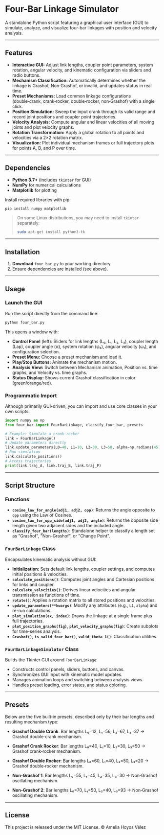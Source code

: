 # Four-Bar Linkage Simulator

A standalone Python script featuring a graphical user interface (GUI) to simulate, analyze, and visualize four-bar linkages with position and velocity analysis.

---

## Features

- **Interactive GUI:** Adjust link lengths, coupler point parameters, system rotation, angular velocity, and kinematic configuration via sliders and radio buttons.
- **Mechanism Classification:** Automatically determines whether the linkage is Grashof, Non‑Grashof, or invalid, and updates status in real time.
- **Preset Mechanisms:** Load common linkage configurations (double‑crank, crank‑rocker, double‑rocker, non‑Grashof) with a single click.
- **Position Simulation:** Sweep the input crank through its valid range and record joint positions and coupler point trajectories.
- **Velocity Analysis:** Compute angular and linear velocities of all moving joints and plot velocity graphs.
- **Rotation Transformation:** Apply a global rotation to all points and velocities via a 2×2 rotation matrix.
- **Visualization:** Plot individual mechanism frames or full trajectory plots for points A, B, and P over time.

---

## Dependencies

- **Python 3.7+** (includes `tkinter` for GUI)
- **NumPy** for numerical calculations
- **Matplotlib** for plotting

Install required libraries with pip:
```bash
pip install numpy matplotlib
```

> On some Linux distributions, you may need to install `tkinter` separately:
> ```bash
> sudo apt-get install python3-tk
> ```

---

## Installation

1. **Download** `four_bar.py` to your working directory.
2. Ensure dependencies are installed (see above).

---

## Usage

### Launch the GUI

Run the script directly from the command line:
```bash
python four_bar.py
```

This opens a window with:
- **Control Panel** (left): Sliders for link lengths \(L₀\, L₁\, L₂\, L₃\), coupler length (Lap), coupler angle (α), system rotation (φ₉), angular velocity (ω₁), and configuration selection.
- **Preset Menu:** Choose a preset mechanism and load it.
- **Play/Stop Buttons:** Animate the mechanism motion.
- **Analysis View:** Switch between Mechanism animation, Position vs. time graphs, and Velocity vs. time graphs.
- **Status Display:** Shows current Grashof classification in color (green/orange/red).

### Programmatic Import

Although primarily GUI-driven, you can import and use core classes in your own scripts:

```python
import numpy as np
from four_bar import FourBarLinkage, classify_four_bar, presets

# Example: Simulate a crank-rocker
link = FourBarLinkage()
# Update parameters directly
link.update_parameters(L0=40, L1=10, L2=30, L3=50, alpha=np.radians(45), phi_g=0)
# Run simulation
link.calculate_positions()
# Access trajectories
print(link.traj_A, link.traj_B, link.traj_P)
```

---

## Script Structure

### Functions

- **`cosine_law_for_angle(adj1, adj2, opp)`**: Returns the angle opposite to `opp` using the Law of Cosines.
- **`cosine_law_for_opp_side(adj1, adj2, angle)`**: Returns the opposite side length given two adjacent sides and the included angle.
- **`classify_four_bar(lengths)`**: Standalone helper to classify a length set as "Grashof", "Non-Grashof", or "Change Point".

### `FourBarLinkage` Class

Encapsulates kinematic analysis without GUI:
- **Initialization:** Sets default link lengths, coupler settings, and computes initial positions & velocities.
- **`calculate_positions()`**: Computes joint angles and Cartesian positions for links and coupler.
- **`calculate_velocities()`**: Derives linear velocities and angular transmission as functions of time.
- **`rotate()`**: Applies a rotation matrix to all stored positions and velocities.
- **`update_parameters(**kwargs)`**: Modify any attributes (e.g., `L1`, `alpha`) and re-run calculations.
- **`plot_simulation(ax, index)`**: Draws the linkage at a single frame plus full trajectories.
- **`plot_position_graphs(fig)`**, **`plot_velocity_graphs(fig)`**: Create subplots for time-series analysis.
- **`Grashof()`**, **`is_valid_four_bar()`**, **`valid_theta_1()`**: Classification utilities.

### `FourBarLinkageSimulator` Class

Builds the Tkinter GUI around `FourBarLinkage`:
- Constructs control panels, sliders, buttons, and canvas.
- Synchronizes GUI input with kinematic model updates.
- Manages animation loops and switching between analysis views.
- Handles preset loading, error states, and status coloring.


---

## Presets

Below are the five built‑in presets, described only by their bar lengths and resulting mechanism type:

- **Grashof Double Crank**: Bar lengths L₀=12, L₁=56, L₂=67, L₃=37 → Grashof double‑crank mechanism.

- **Grashof Crank Rocker**: Bar lengths L₀=40, L₁=10, L₂=30, L₃=50 → Grashof crank‑rocker mechanism.

- **Grashof Double Rocker**: Bar lengths L₀=60, L₁=40, L₂=50, L₃=20 → Grashof double‑rocker mechanism.

- **Non‑Grashof 1**: Bar lengths L₀=55, L₁=45, L₂=35, L₃=30 → Non‑Grashof oscillating mechanism.

- **Non‑Grashof 2**: Bar lengths L₀=70, L₁=50, L₂=40, L₃=93 → Non‑Grashof oscillating mechanism.

---

## License

This project is released under the MIT License. © Amelia Hoyos Vélez

